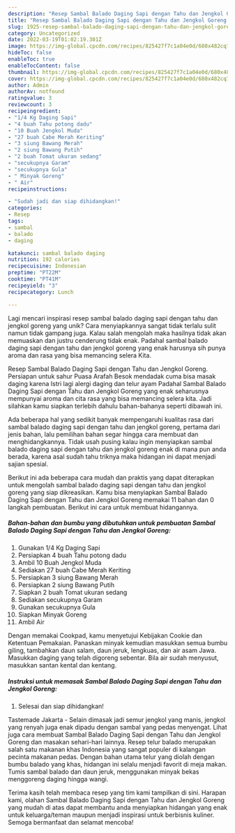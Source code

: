 ```yaml
---
description: "Resep Sambal Balado Daging Sapi dengan Tahu dan Jengkol Goreng yang Lezat Sekali"
title: "Resep Sambal Balado Daging Sapi dengan Tahu dan Jengkol Goreng yang Lezat Sekali"
slug: 1925-resep-sambal-balado-daging-sapi-dengan-tahu-dan-jengkol-goreng-yang-lezat-sekali
category: Uncategorized
date: 2022-03-19T01:02:19.301Z
image: https://img-global.cpcdn.com/recipes/825427f7c1a04e0d/680x482cq70/sambal-balado-daging-sapi-dengan-tahu-dan-jengkol-goreng-foto-resep-utama.jpg
hideToc: false
enableToc: true
enableTocContent: false
thumbnail: https://img-global.cpcdn.com/recipes/825427f7c1a04e0d/680x482cq70/sambal-balado-daging-sapi-dengan-tahu-dan-jengkol-goreng-foto-resep-utama.jpg
cover: https://img-global.cpcdn.com/recipes/825427f7c1a04e0d/680x482cq70/sambal-balado-daging-sapi-dengan-tahu-dan-jengkol-goreng-foto-resep-utama.jpg
author: Admin
authorAv: notfound
ratingvalue: 3
reviewcount: 3
recipeingredient:
- "1/4 Kg Daging Sapi"
- "4 buah Tahu potong dadu"
- "10 Buah Jengkol Muda"
- "27 buah Cabe Merah Keriting"
- "3 siung Bawang Merah"
- "2 siung Bawang Putih"
- "2 buah Tomat ukuran sedang"
- "secukupnya Garam"
- "secukupnya Gula"
- " Minyak Goreng"
- " Air"
recipeinstructions:

- "Sudah jadi dan siap dihidangkan!"
categories:
- Resep
tags:
- sambal
- balado
- daging

katakunci: sambal balado daging 
nutrition: 192 calories
recipecuisine: Indonesian
preptime: "PT22M"
cooktime: "PT41M"
recipeyield: "3"
recipecategory: Lunch

---
```





Lagi mencari inspirasi resep sambal balado daging sapi dengan tahu dan jengkol goreng yang unik? Cara menyiapkannya sangat tidak terlalu sulit namun tidak gampang juga. Kalau salah mengolah maka hasilnya tidak akan memuaskan dan justru cenderung tidak enak. Padahal sambal balado daging sapi dengan tahu dan jengkol goreng yang enak harusnya sih punya aroma dan rasa yang bisa memancing selera Kita.





Resep Sambal Balado Daging Sapi dengan Tahu dan Jengkol Goreng. Persiapan untuk sahur Puasa Arafah Besok mendadak cuma bisa masak daging karena Istri lagi alergi daging dan telur ayam Padahal Sambal Balado Daging Sapi dengan Tahu dan Jengkol Goreng yang enak seharusnya mempunyai aroma dan cita rasa yang bisa memancing selera kita. Jadi silahkan kamu siapkan terlebih dahulu bahan-bahanya seperti dibawah ini.

Ada beberapa hal yang sedikit banyak mempengaruhi kualitas rasa dari sambal balado daging sapi dengan tahu dan jengkol goreng, pertama dari jenis bahan, lalu pemilihan bahan segar hingga cara membuat dan menghidangkannya. Tidak usah pusing kalau ingin menyiapkan sambal balado daging sapi dengan tahu dan jengkol goreng enak di mana pun anda berada, karena asal sudah tahu triknya maka hidangan ini dapat menjadi sajian spesial.






Berikut ini ada beberapa cara mudah dan praktis yang dapat diterapkan untuk mengolah sambal balado daging sapi dengan tahu dan jengkol goreng yang siap dikreasikan. Kamu bisa menyiapkan Sambal Balado Daging Sapi dengan Tahu dan Jengkol Goreng memakai 11 bahan dan 0 langkah pembuatan. Berikut ini cara untuk membuat hidangannya.

<!--inarticleads1-->

##### Bahan-bahan dan bumbu yang dibutuhkan untuk pembuatan Sambal Balado Daging Sapi dengan Tahu dan Jengkol Goreng:

1. Gunakan 1/4 Kg Daging Sapi
1. Persiapkan 4 buah Tahu potong dadu
1. Ambil 10 Buah Jengkol Muda
1. Sediakan 27 buah Cabe Merah Keriting
1. Persiapkan 3 siung Bawang Merah
1. Persiapkan 2 siung Bawang Putih
1. Siapkan 2 buah Tomat ukuran sedang
1. Sediakan secukupnya Garam
1. Gunakan secukupnya Gula
1. Siapkan  Minyak Goreng
1. Ambil  Air


Dengan memakai Cookpad, kamu menyetujui Kebijakan Cookie dan Ketentuan Pemakaian. Panaskan minyak kemudian masukkan semua bumbu giling, tambahkan daun salam, daun jeruk, lengkuas, dan air asam Jawa. Masukkan daging yang telah digoreng sebentar. Bila air sudah menyusut, masukkan santan kental dan kentang. 

<!--inarticleads2-->

##### Instruksi untuk memasak Sambal Balado Daging Sapi dengan Tahu dan Jengkol Goreng:


1. Selesai dan siap dihidangkan!

Tastemade Jakarta - Selain dimasak jadi semur jengkol yang manis, jengkol yang renyah juga enak dipadu dengan sambal yang pedas menyengat. Lihat juga cara membuat Sambal Balado Daging Sapi dengan Tahu dan Jengkol Goreng dan masakan sehari-hari lainnya. Resep telur balado merupakan salah satu makanan khas Indonesia yang sangat populer di kalangan pecinta makanan pedas. Dengan bahan utama telur yang diolah dengan bumbu balado yang khas, hidangan ini selalu menjadi favorit di meja makan. Tumis sambal balado dan daun jeruk, menggunakan minyak bekas menggoreng daging hingga wangi. 

Terima kasih telah membaca resep yang tim kami tampilkan di sini. Harapan kami, olahan Sambal Balado Daging Sapi dengan Tahu dan Jengkol Goreng yang mudah di atas dapat membantu anda menyiapkan hidangan yang enak untuk keluarga/teman maupun menjadi inspirasi untuk berbisnis kuliner. Semoga bermanfaat dan selamat mencoba!
